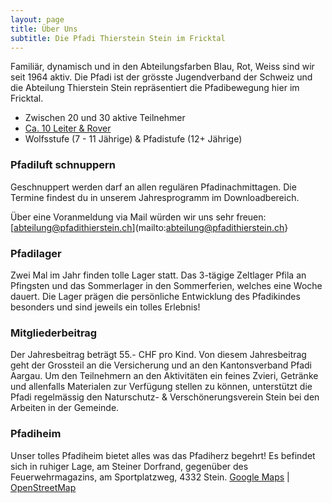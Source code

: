 ```yaml
---
layout: page
title: Über Uns
subtitle: Die Pfadi Thierstein Stein im Fricktal
---
```


Familiär, dynamisch und in den Abteilungsfarben Blau, Rot, Weiss sind wir seit 1964 aktiv. Die Pfadi ist der grösste Jugendverband der Schweiz und die Abteilung Thierstein Stein repräsentiert die Pfadibewegung hier im Fricktal.

- Zwischen 20 und 30 aktive Teilnehmer
- [Ca. 10 Leiter & Rover](/team)
- Wolfsstufe (7 - 11 Jährige) & Pfadistufe (12+ Jährige)

### Pfadiluft schnuppern
Geschnuppert werden darf an allen regulären Pfadinachmittagen. Die Termine findest du in unserem Jahresprogramm im Downloadbereich.

Über eine Voranmeldung via Mail würden wir uns sehr freuen:
[abteilung@pfadithierstein.ch](mailto:abteilung@pfadithierstein.ch}

### Pfadilager
Zwei Mal im Jahr finden tolle Lager statt. Das 3-tägige Zeltlager Pfila an Pfingsten und das Sommerlager in den Sommerferien, welches eine Woche dauert. Die Lager prägen die persönliche Entwicklung des Pfadikindes besonders und sind jeweils ein tolles Erlebnis!

### Mitgliederbeitrag
Der Jahresbeitrag beträgt 55.- CHF pro Kind. Von diesem Jahresbeitrag geht der Grossteil an die Versicherung und an den Kantonsverband Pfadi Aargau.
Um den Teilnehmern an den Aktivitäten ein feines Zvieri, Getränke und allenfalls Materialen zur Verfügung stellen zu können, unterstützt die Pfadi regelmässig den Naturschutz- & Verschönerungsverein Stein bei den Arbeiten in der Gemeinde.

### Pfadiheim
Unser tolles Pfadiheim bietet alles was das Pfadiherz begehrt! Es befindet sich in ruhiger Lage, am Steiner Dorfrand, gegenüber des Feuerwehrmagazins, am Sportplatzweg, 4332 Stein. [Google Maps](https://maps.app.goo.gl/fRyNXKjTyYf8EQ949) | [OpenStreetMap](https://www.openstreetmap.org/way/169547719)
